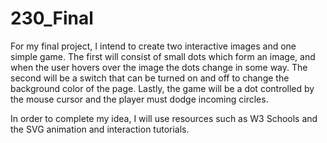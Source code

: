 # 230_Final

For my final project, I intend to create two interactive images and one simple game. The first will consist of small dots which form an image, and when the user hovers over the image the dots change in some way. The second will be a switch that can be turned on and off to change the background color of the page. Lastly, the game will be a dot controlled by the mouse cursor and the player must dodge incoming circles.

In order to complete my idea, I will use resources such as W3 Schools and the SVG animation and interaction tutorials. 
